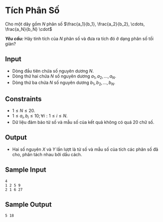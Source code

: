 # Tích Phân Số

Cho một dãy gồm $N$ phân số $\frac{a_1}{b_1}, \frac{a_2}{b_2}, \cdots, \frac{a_N}{b_N} \cdot$

***Yêu cầu:*** Hãy tính tích của $N$ phân số và đưa ra tích đó ở dạng phân số tối giản?

## Input

- Dòng đầu tiên chứa số nguyên dương $N$.
- Dòng thứ hai chứa $N$ số nguyên dương $a_1, a_2,..., a_N$.
- Dòng thứ ba chứa $N$ số nguyên dương $b_1, b_2,..., b_N$.

## Constraints

- $1 \le N \le 20$.
- $1 \le a_i, b_i \le 10; \forall i: 1\le i \le N$.
- Dữ liệu đảm bảo tử số và mẫu số của kết quả không có quá $20$ chữ số.

## Output

- Hai số nguyên $X$ và $Y$ lần lượt là tử số và mẫu số của tích các phân số đã cho, phân tách nhau bởi dấu cách.

## Sample Input

```
4
1 2 5 9
2 1 6 27
```

## Sample Output

```
5 18
```

